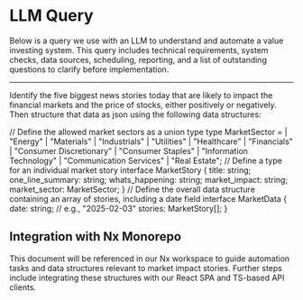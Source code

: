 # LLM Query

Below is a query we use with an LLM to understand and automate a value investing system. This query includes technical requirements, system checks, data sources, scheduling, reporting, and a list of outstanding questions to clarify before implementation.

---------

Identify the five biggest news stories today that are likely to impact the financial markets and the price of stocks, either positively or negatively. Then structure that data as json using the following data structures:

// Define the allowed market sectors as a union type type
MarketSector = | "Energy" | "Materials" | "Industrials" | "Utilities" | "Healthcare" | "Financials" | "Consumer Discretionary" | "Consumer Staples" | "Information Technology" | "Communication Services" | "Real Estate";
// Define a type for an individual market story
interface MarketStory { title: string; one_line_summary: string; whats_happening: string; market_impact: string; market_sector: MarketSector; }
// Define the overall data structure containing an array of stories, including a date field
interface MarketData { date: string; // e.g., "2025-02-03" stories: MarketStory[]; }

## Integration with Nx Monorepo

This document will be referenced in our Nx workspace to guide automation tasks and data structures relevant to market impact stories. Further steps include integrating these structures with our React SPA and TS-based API clients.
